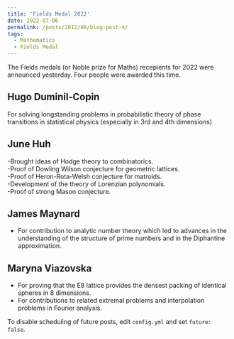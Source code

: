```yaml
---
title: 'Fields Medal 2022'
date: 2022-07-06
permalink: /posts/2012/08/blog-post-4/
tags:
  - Mathematics
  - Fields Medal
---
```

The Fields medals (or Noble prize for Maths) recepients for 2022 were announced yesterday. Four people were awarded this time. 

## Hugo Duminil-Copin
For solving longstanding problems in probabilistic theory of phase transitions in statistical physics (especially in 3rd and 4th dimensions)

## June Huh
-Brought ideas of Hodge theory to combinatorics. <br />
-Proof of Dowling Wilson conjecture for geometric lattices. <br />
-Proof of Heron-Rota-Welsh conjecture for matroids. <br />
-Development of the theory of Lorenzian polynomials. <br />
-Proof of  strong Mason conjecture. <br />

## James Maynard
- For contribution to analytic number theory which led to advances in the understanding of the structure of prime numbers and in the Diphantine approximation.

## Maryna Viazovska
- For proving that the E8 lattice provides the densest packing of identical spheres in 8 dimensions. <br/>
- For contributions to related extremal problems and interpolation problems in Fourier analysis.

To disable scheduling of future posts, edit `config.yml` and set `future: false`. 
